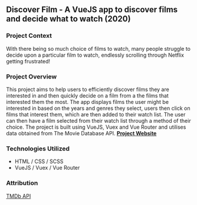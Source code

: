 ## Discover Film - A VueJS app to discover films and decide what to watch (2020)
### Project Context
With there being so much choice of films to watch, many people struggle to decide upon a particular film to watch, endlessly scrolling through Netflix getting frustrated!

### Project Overview
This project aims to help users to efficiently discover films they are interested in and then quickly decide on a film from a the films that interested them the most. The app displays films the user might be interested in based on the years and genres they select, users then click on films that interest them, which are then added to their watch list. The user can then have a film selected from their watch list through a method of their choice. The project is built using VueJS, Vuex and Vue Router and utilises data obtained from The Movie Database API. **[Project Website](https://www.mint-made.com/discover-film/ "Discover Film")**

### Technologies Utilized
- HTML / CSS / SCSS
- VueJS / Vuex / Vue Router

### Attribution
[TMDb API](https://www.themoviedb.org/ "TMDb - Official Site")
